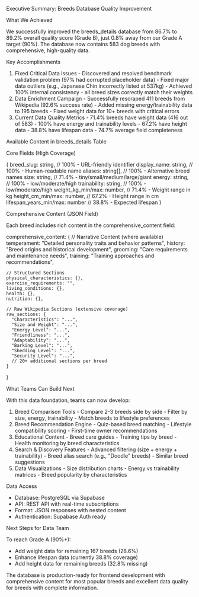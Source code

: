 Executive Summary: Breeds Database Quality Improvement

  What We Achieved

  We successfully improved the breeds_details database from 86.7% to 89.2% overall quality score (Grade B), just 0.8% away from our Grade
  A target (90%). The database now contains 583 dog breeds with comprehensive, high-quality data.

  Key Accomplishments

  1. Fixed Critical Data Issues
    - Discovered and resolved benchmark validation problem (97% had corrupted placeholder data)
    - Fixed major data outliers (e.g., Japanese Chin incorrectly listed at 537kg)
    - Achieved 100% internal consistency - all breed sizes correctly match their weights
  2. Data Enrichment Campaign
    - Successfully rescraped 411 breeds from Wikipedia (92.6% success rate)
    - Added missing energy/trainability data to 195 breeds
    - Fixed weight data for 10+ breeds with critical errors
  3. Current Data Quality Metrics
    - 71.4% breeds have weight data (416 out of 583)
    - 100% have energy and trainability levels
    - 67.2% have height data
    - 38.8% have lifespan data
    - 74.7% average field completeness

  Available Content in breeds_details Table

  Core Fields (High Coverage)

  {
    breed_slug: string,           // 100% - URL-friendly identifier
    display_name: string,         // 100% - Human-readable name
    aliases: string[],            // 100% - Alternative breed names
    size: string,                 // 71.4% - tiny/small/medium/large/giant
    energy: string,               // 100% - low/moderate/high
    trainability: string,         // 100% - low/moderate/high
    weight_kg_min/max: number,    // 71.4% - Weight range in kg
    height_cm_min/max: number,    // 67.2% - Height range in cm
    lifespan_years_min/max: number // 38.8% - Expected lifespan
  }

  Comprehensive Content (JSON Field)

  Each breed includes rich content in the comprehensive_content field:

  comprehensive_content: {
    // Narrative Content (where available)
    temperament: "Detailed personality traits and behavior patterns",
    history: "Breed origins and historical development",
    grooming: "Care requirements and maintenance needs",
    training: "Training approaches and recommendations",

    // Structured Sections
    physical_characteristics: {},
    exercise_requirements: "",
    living_conditions: {},
    health: {},
    nutrition: {},

    // Raw Wikipedia Sections (extensive coverage)
    raw_sections: {
      "Characteristics": "...",
      "Size and Weight": "...",
      "Energy Level": "...",
      "Friendliness": "...",
      "Adaptability": "...",
      "Barking Level": "...",
      "Shedding Level": "...",
      "Security Level": "...",
      // 20+ additional sections per breed
    }
  }

  What Teams Can Build Next

  With this data foundation, teams can now develop:

  1. Breed Comparison Tools
    - Compare 2-3 breeds side by side
    - Filter by size, energy, trainability
    - Match breeds to lifestyle preferences
  2. Breed Recommendation Engine
    - Quiz-based breed matching
    - Lifestyle compatibility scoring
    - First-time owner recommendations
  3. Educational Content
    - Breed care guides
    - Training tips by breed
    - Health monitoring by breed characteristics
  4. Search & Discovery Features
    - Advanced filtering (size + energy + trainability)
    - Breed alias search (e.g., "Doodle" breeds)
    - Similar breed suggestions
  5. Data Visualizations
    - Size distribution charts
    - Energy vs trainability matrices
    - Breed popularity by characteristics

  Data Access

  - Database: PostgreSQL via Supabase
  - API: REST API with real-time subscriptions
  - Format: JSON responses with nested content
  - Authentication: Supabase Auth ready

  Next Steps for Data Team

  To reach Grade A (90%+):
  - Add weight data for remaining 167 breeds (28.6%)
  - Enhance lifespan data (currently 38.8% coverage)
  - Add height data for remaining breeds (32.8% missing)

  The database is production-ready for frontend development with comprehensive content for most popular breeds and excellent data quality
  for breeds with complete information.